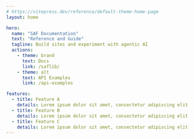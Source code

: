 ```yaml
---
# https://vitepress.dev/reference/default-theme-home-page
layout: home

hero:
  name: "SAF Documentation"
  text: "Reference and Guide"
  tagline: Build sites and experiment with agentic AI
  actions:
    - theme: brand
      text: Docs
      link: /saflib/
    - theme: alt
      text: API Examples
      link: /api-examples

features:
  - title: Feature A
    details: Lorem ipsum dolor sit amet, consectetur adipiscing elit
  - title: Feature B
    details: Lorem ipsum dolor sit amet, consectetur adipiscing elit
  - title: Feature C
    details: Lorem ipsum dolor sit amet, consectetur adipiscing elit
---
```

